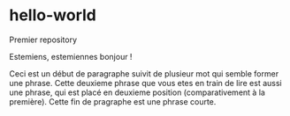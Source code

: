 # hello-world
Premier repository

Estemiens, estemiennes bonjour !

  Ceci est un début de paragraphe suivit de plusieur mot qui semble former une phrase.
Cette deuxieme phrase que vous etes en train de lire est aussi une phrase, qui est placé en deuxieme position (comparativement à la première).
Cette fin de pragraphe est une phrase courte.

